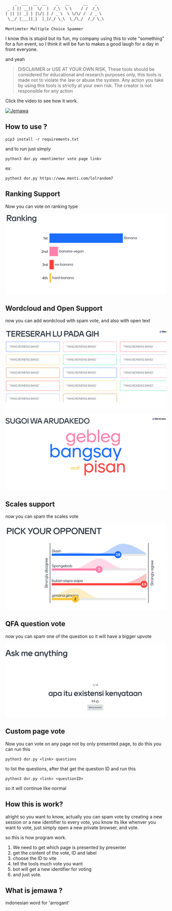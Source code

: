 ```
    _  ___  __  __    _   __      __   _
 _ | || __||  \/  |  /_\  \ \    / /  /_\
| || || _| | |\/| | / _ \  \ \/\/ /  / _ \
 \__/ |___||_|  |_|/_/ \_\  \_/\_/  /_/ \_\

Mentimeter Multiple Choice Spammer
```

I know this is stupid but its fun, my company using this to vote "something" for a fun event, so I think it will be fun to makes a good laugh for a day in front everyone.

and yeah
> DISCLAIMER or USE AT YOUR OWN RISK, These tools should be considered for educational and research purposes only, this tools is made not to violate the law or abuse the system. Any action you take by using this tools is strictly at your own risk. The creator is not responsible for any action 

Click the video to see how it work.

[![Jemawa](https://img.youtube.com/vi/sVb0bos-vkQ/0.jpg)](https://www.youtube.com/watch?v=sVb0bos-vkQ "JEMAWA the mentimeter multiple choice vote spammer")

## How to use ?

```
pip3 install -r requirements.txt
```

and to run just simply
```
python3 dor.py <mentimeter vote page link>
```
ex: 
```
python3 dor.py https://www.menti.com/lolrandom7
```

## Ranking Support

Now you can vote on ranking type

![](img/ranking-poc.png)

## Wordcloud and Open Support

now you can add wordcloud with spam vote, and also with open text

![](img/open-poc.png)

![](img/wordcloud-poc.png)

## Scales support

now you can spam the scales vote

![](img/scales-poc.png)

## QFA question vote

now you can spam one of the question so it will have a bigger upvote

![](img/qfa-poc.png)

## Custom page vote

Now you can vote on any page not by only presented page, to do this you can run this

```
python3 dor.py <link> questions
```
to list the questions, after that get the question ID and run this

```
python3 dor.py <link> <questionID>
```

so it will continue like normal

## How this is work?

alright so you want to know, actually you can spam vote by creating a new session or a new identifier to every vote, you know its like whenver you want to vote, just simply open a new private browser, and vote.

so this is how program work.
1. We need to get which page is presented by presenter
2. get the content of the vote, ID and label
3. choose the ID to vite
4. tell the tools much vote you want
5. bot will get a new identifier for voting
6. and just vote.

## What is jemawa ?

indonesian word for 'arrogant'
